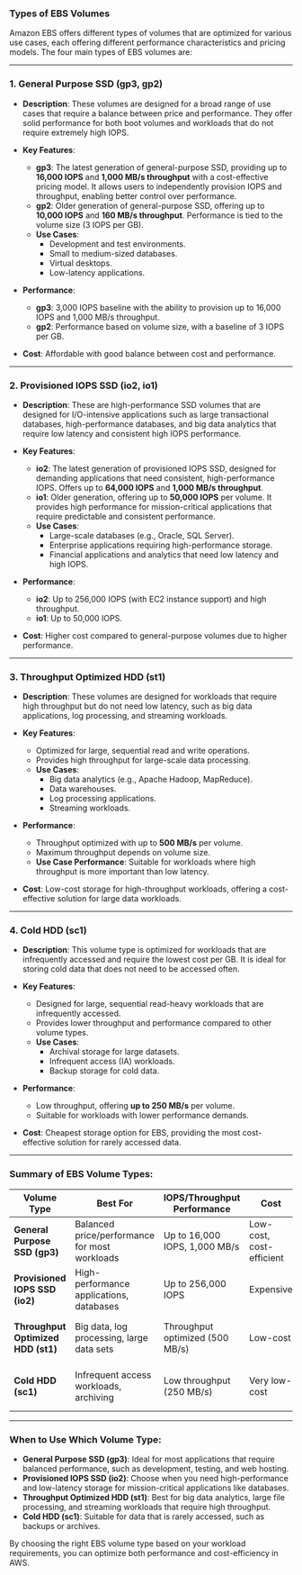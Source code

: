 ### **Types of EBS Volumes**

Amazon EBS offers different types of volumes that are optimized for various use cases, each offering different performance characteristics and pricing models. The four main types of EBS volumes are:

---

### 1. **General Purpose SSD (gp3, gp2)**
   - **Description**: These volumes are designed for a broad range of use cases that require a balance between price and performance. They offer solid performance for both boot volumes and workloads that do not require extremely high IOPS.
   
   - **Key Features**:
     - **gp3**: The latest generation of general-purpose SSD, providing up to **16,000 IOPS** and **1,000 MB/s throughput** with a cost-effective pricing model. It allows users to independently provision IOPS and throughput, enabling better control over performance.
     - **gp2**: Older generation of general-purpose SSD, offering up to **10,000 IOPS** and **160 MB/s throughput**. Performance is tied to the volume size (3 IOPS per GB).
     - **Use Cases**: 
       - Development and test environments.
       - Small to medium-sized databases.
       - Virtual desktops.
       - Low-latency applications.

   - **Performance**:
     - **gp3**: 3,000 IOPS baseline with the ability to provision up to 16,000 IOPS and 1,000 MB/s throughput.
     - **gp2**: Performance based on volume size, with a baseline of 3 IOPS per GB.
   
   - **Cost**: Affordable with good balance between cost and performance.

---

### 2. **Provisioned IOPS SSD (io2, io1)**
   - **Description**: These are high-performance SSD volumes that are designed for I/O-intensive applications such as large transactional databases, high-performance databases, and big data analytics that require low latency and consistent high IOPS performance.
   
   - **Key Features**:
     - **io2**: The latest generation of provisioned IOPS SSD, designed for demanding applications that need consistent, high-performance IOPS. Offers up to **64,000 IOPS** and **1,000 MB/s throughput**.
     - **io1**: Older generation, offering up to **50,000 IOPS** per volume. It provides high performance for mission-critical applications that require predictable and consistent performance.
     - **Use Cases**: 
       - Large-scale databases (e.g., Oracle, SQL Server).
       - Enterprise applications requiring high-performance storage.
       - Financial applications and analytics that need low latency and high IOPS.
   
   - **Performance**:
     - **io2**: Up to 256,000 IOPS (with EC2 instance support) and high throughput.
     - **io1**: Up to 50,000 IOPS.
   
   - **Cost**: Higher cost compared to general-purpose volumes due to higher performance.

---

### 3. **Throughput Optimized HDD (st1)**
   - **Description**: These volumes are designed for workloads that require high throughput but do not need low latency, such as big data applications, log processing, and streaming workloads.
   
   - **Key Features**:
     - Optimized for large, sequential read and write operations.
     - Provides high throughput for large-scale data processing.
     - **Use Cases**:
       - Big data analytics (e.g., Apache Hadoop, MapReduce).
       - Data warehouses.
       - Log processing applications.
       - Streaming workloads.
   
   - **Performance**:
     - Throughput optimized with up to **500 MB/s** per volume.
     - Maximum throughput depends on volume size.
     - **Use Case Performance**: Suitable for workloads where high throughput is more important than low latency.

   - **Cost**: Low-cost storage for high-throughput workloads, offering a cost-effective solution for large data workloads.

---

### 4. **Cold HDD (sc1)**
   - **Description**: This volume type is optimized for workloads that are infrequently accessed and require the lowest cost per GB. It is ideal for storing cold data that does not need to be accessed often.
   
   - **Key Features**:
     - Designed for large, sequential read-heavy workloads that are infrequently accessed.
     - Provides lower throughput and performance compared to other volume types.
     - **Use Cases**:
       - Archival storage for large datasets.
       - Infrequent access (IA) workloads.
       - Backup storage for cold data.
   
   - **Performance**:
     - Low throughput, offering **up to 250 MB/s** per volume.
     - Suitable for workloads with lower performance demands.
   
   - **Cost**: Cheapest storage option for EBS, providing the most cost-effective solution for rarely accessed data.

---

### **Summary of EBS Volume Types:**

| Volume Type           | Best For                                       | IOPS/Throughput Performance | Cost                   | Key Features                                         |
|-----------------------|------------------------------------------------|----------------------------|------------------------|------------------------------------------------------|
| **General Purpose SSD (gp3)** | Balanced price/performance for most workloads  | Up to 16,000 IOPS, 1,000 MB/s | Low-cost, cost-efficient | Balanced performance and cost                       |
| **Provisioned IOPS SSD (io2)** | High-performance applications, databases      | Up to 256,000 IOPS          | Expensive               | High consistent performance, low latency            |
| **Throughput Optimized HDD (st1)** | Big data, log processing, large data sets   | Throughput optimized (500 MB/s) | Low-cost               | High throughput, sequential workloads                |
| **Cold HDD (sc1)**         | Infrequent access workloads, archiving       | Low throughput (250 MB/s)   | Very low-cost           | Cheapest option for cold or archival data           |

---

### **When to Use Which Volume Type:**
- **General Purpose SSD (gp3)**: Ideal for most applications that require balanced performance, such as development, testing, and web hosting.
- **Provisioned IOPS SSD (io2)**: Choose when you need high-performance and low-latency storage for mission-critical applications like databases.
- **Throughput Optimized HDD (st1)**: Best for big data analytics, large file processing, and streaming workloads that require high throughput.
- **Cold HDD (sc1)**: Suitable for data that is rarely accessed, such as backups or archives.

By choosing the right EBS volume type based on your workload requirements, you can optimize both performance and cost-efficiency in AWS.
